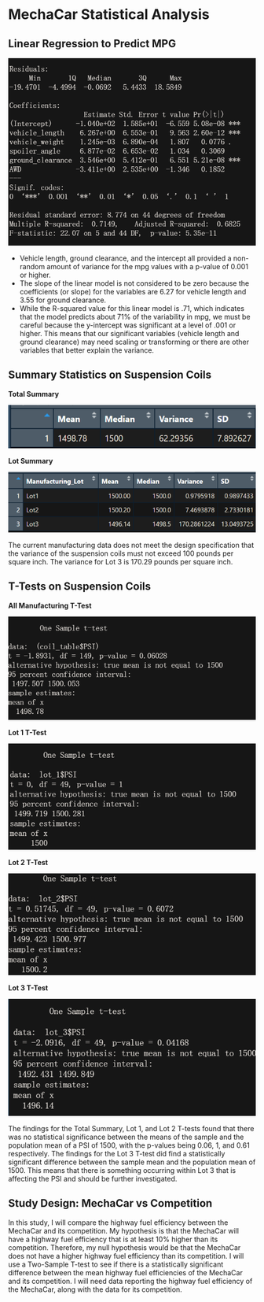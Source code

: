 # MechaCar Statistical Analysis
## Linear Regression to Predict MPG

![MPG Screeenshot](https://github.com/dkleitsch/MechaCar_Statistical_Analysis/blob/main/R/MPG%20Screenshot.png)

- Vehicle length, ground clearance, and the intercept all provided a non-random amount of variance for the mpg values with a p-value of 0.001 or higher. 
- The slope of the linear model is not considered to be zero because the coefficients (or slope) for the variables are 6.27 for vehicle length and 3.55 for ground clearance.
- While the R-squared value for this linear model is .71, which indicates that the model predicts about 71% of the variability in mpg, we must be careful because the y-intercept was significant at a level of .001 or higher.  This means that our significant variables (vehicle length and ground clearance) may need scaling or transforming or there are other variables that better explain the variance.

## Summary Statistics on Suspension Coils

**Total Summary** 

![Total Summary](https://github.com/dkleitsch/MechaCar_Statistical_Analysis/blob/main/R/Total%20Summary.png)  

**Lot Summary**

![Lot Summary](https://github.com/dkleitsch/MechaCar_Statistical_Analysis/blob/main/R/Lot%20Summary.png)

The current manufacturing data does not meet the design specification that the variance of the suspension coils must not exceed 100 pounds per square inch.  The variance for Lot 3 is 170.29 pounds per square inch.

## T-Tests on Suspension Coils

**All Manufacturing T-Test**

![All Manufacturing T-test](https://github.com/dkleitsch/MechaCar_Statistical_Analysis/blob/main/R/All%20Manufacturing%20T%20Test.png)

**Lot 1 T-Test**

![Lot 1 T-test](https://github.com/dkleitsch/MechaCar_Statistical_Analysis/blob/main/R/Lot%201%20ttest.png)

**Lot 2 T-Test**

![Lot 2 T-Test](https://github.com/dkleitsch/MechaCar_Statistical_Analysis/blob/main/R/Lot%202%20ttest.png)

**Lot 3 T-Test**

![Lot 3 T-Test](https://github.com/dkleitsch/MechaCar_Statistical_Analysis/blob/main/R/Lot%203%20ttest.png)

The findings for the Total Summary, Lot 1, and Lot 2 T-tests found that there was no statistical significance between the means of the sample and the population mean of a PSI of 1500, with the p-values being 0.06, 1, and 0.61 respectively.  The findings for the Lot 3 T-test did find a statistically significant difference between the sample mean and the population mean of 1500.  This means that there is something occurring within Lot 3 that is affecting the PSI and should be further investigated.

## Study Design: MechaCar vs Competition
In this study, I will compare the highway fuel efficiency between the MechaCar and its competition.  My hypothesis is that the MechaCar will have a highway fuel efficiency that is at least 10% higher than its competition.  Therefore, my null hypothesis would be that the MechaCar does not have a higher highway fuel efficiency than its competition.  I will use a Two-Sample T-test to see if there is a statistically significant difference between the mean highway fuel efficiencies of the MechaCar and its competition.  I will need data reporting the highway fuel efficiency of the MechaCar, along with the data for its competition.   
